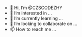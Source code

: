 - 👋 Hi, I’m @CZSCODEZHY
- 👀 I’m interested in ...
- 🌱 I’m currently learning ...
- 💞️ I’m looking to collaborate on ...
- 📫 How to reach me ...

<!---
CZSCODEZHY/CZSCODEZHY is a ✨ special ✨ repository because its `README.md` (this file) appears on your GitHub profile.
You can click the Preview link to take a look at your changes.
--->
